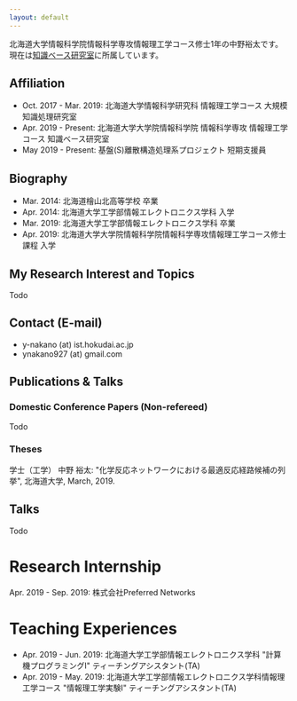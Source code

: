 ```yaml
---
layout: default
---
```

北海道大学情報科学院情報科学専攻情報理工学コース修士1年の中野裕太です。
現在は[知識ベース研究室](http://www-kb.ist.hokudai.ac.jp/)に所属しています。

## Affiliation
- Oct. 2017 - Mar. 2019: 北海道大学情報科学研究科 情報理工学コース 大規模知識処理研究室
- Apr. 2019 - Present: 北海道大学大学院情報科学院 情報科学専攻 情報理工学コース 知識ベース研究室
- May 2019 - Present: 基盤(S)離散構造処理系プロジェクト 短期支援員

## Biography
- Mar. 2014: 北海道檜山北高等学校 卒業
- Apr. 2014: 北海道大学工学部情報エレクトロニクス学科 入学
- Mar. 2019: 北海道大学工学部情報エレクトロニクス学科 卒業
- Apr. 2019: 北海道大学大学院情報科学院情報科学専攻情報理工学コース修士課程 入学

## My Research Interest and Topics
Todo

## Contact (E-mail)
- y-nakano (at) ist.hokudai.ac.jp
- ynakano927 (at) gmail.com

## Publications & Talks
### Domestic Conference Papers (Non-refereed)
Todo
<!--
金森 憲太朗, 有村 博紀: "Fairness-aware Edit of Thresholds in a Learned Decision Tree Using a Mixed Integer Programming Formulation", 第33回人工知能学会全国大会 (JSAI2019), June, 2019.
金森 憲太朗, 有村 博紀: "整数計画法に基づく学習済み決定木の公平性を考慮した編集法", 人工知能学会 第108回人工知能基本問題研究会 (SIG-FPAI) 予稿集, SIG-FPAI-B802, pp. 6-11, January, 2019. 人工知能学会 2018年度 研究会優秀賞.
金森 憲太朗, 原 聡, 石畠 正和, 有村 博紀: "モデル選択のためのサポートベクトル列挙", 信学技報, vol. 118, no. 81, IBISML2018-12, pp. 81-88, 2018年6月.
金森 憲太朗, 石畠 正和, 湊 真一, 有村 博紀: "順序決定木に対する正則化パラメータ推定の高速化", 人工知能学会 第105回人工知能基本問題研究会 (SIG-FPAI) 予稿集, SIG-FPAI-B508, pp. 50-57, January, 2018.
-->

### Theses
学士（工学）
中野 裕太: "化学反応ネットワークにおける最適反応経路候補の列挙", 北海道大学, March, 2019.

## Talks
Todo
<!--
- 基盤(S) 離散構造処理系プロジェクト 2018年度 秋のワークショップ, November, 2018.
- 基盤(S) 離散構造処理系プロジェクト「短期滞在セミナー週間 (SSSW) 2018.06」, June, 2018.
-->

# Research Internship
Apr. 2019 - Sep. 2019: 株式会社Preferred Networks

# Teaching Experiences
- Apr. 2019 - Jun. 2019: 北海道大学工学部情報エレクトロニクス学科 "計算機プログラミングⅠ" ティーチングアシスタント(TA)
- Apr. 2019 - May. 2019: 北海道大学工学部情報エレクトロニクス学科情報理工学コース "情報理工学実験I" ティーチングアシスタント(TA)
